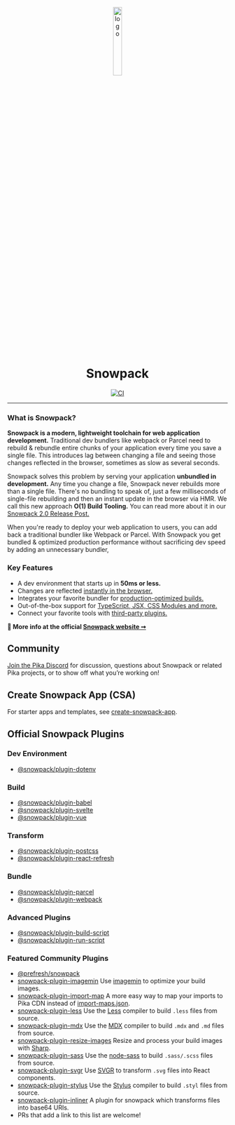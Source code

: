 <p align="center"><img src="/docs/img/logo.png" alt="logo" width="20%" /></p>
<h1 align="center">Snowpack</h1>
<p align="center">
  <a href="https://github.com/pikapkg/snowpack/actions">
    <img src="https://github.com/pikapkg/snowpack/workflows/CI/badge.svg?event=push" alt="CI" />
  </a>
</p>

---

### What is Snowpack?

**Snowpack is a modern, lightweight toolchain for web application development.** Traditional dev bundlers like webpack or Parcel need to rebuild & rebundle entire chunks of your application every time you save a single file. This introduces lag between changing a file and seeing those changes reflected in the browser, sometimes as slow as several seconds.

Snowpack solves this problem by serving your application **unbundled in development.** Any time you change a file, Snowpack never rebuilds more than a single file. There's no bundling to speak of, just a few milliseconds of single-file rebuilding and then an instant update in the browser via HMR. We call this new approach **O(1) Build Tooling.** You can read more about it in our [Snowpack 2.0 Release Post.](https://www.snowpack.dev/posts/2020-05-26-snowpack-2-0-release/)

When you're ready to deploy your web application to users, you can add back a traditional bundler like Webpack or Parcel. With Snowpack you get bundled & optimized production performance without sacrificing dev speed by adding an unnecessary bundler,

### Key Features

- A dev environment that starts up in **50ms or less.**
- Changes are reflected [instantly in the browser.](https://www.snowpack.dev/posts/2020-05-26-snowpack-2-0-release/#hot-module-replacement)
- Integrates your favorite bundler for [production-optimized builds.](https://www.snowpack.dev/posts/2020-05-26-snowpack-2-0-release/#snowpack-build)
- Out-of-the-box support for [TypeScript, JSX, CSS Modules and more.](https://www.snowpack.dev/posts/2020-05-26-snowpack-2-0-release/#features)
- Connect your favorite tools with [third-party plugins.](https://www.snowpack.dev/posts/2020-05-26-snowpack-2-0-release/#build-plugins)

**💁 More info at the official [Snowpack website ➞](https://snowpack.dev)**

## Community

[Join the Pika Discord](https://discord.gg/rS8SnRk) for discussion, questions about Snowpack or related Pika projects, or to show off what you’re working on!

## Create Snowpack App (CSA)

For starter apps and templates, see [create-snowpack-app](./packages/create-snowpack-app).

## Official Snowpack Plugins

### Dev Environment

- [@snowpack/plugin-dotenv](./plugins/plugin-dotenv)

### Build

- [@snowpack/plugin-babel](./plugins/plugin-babel)
- [@snowpack/plugin-svelte](./plugins/plugin-svelte)
- [@snowpack/plugin-vue](./plugins/plugin-vue)

### Transform

- [@snowpack/plugin-postcss](./plugins/plugin-postcss)
- [@snowpack/plugin-react-refresh](./plugins/plugin-react-refresh)

### Bundle

- [@snowpack/plugin-parcel](./plugins/plugin-parcel)
- [@snowpack/plugin-webpack](./plugins/plugin-webpack)

### Advanced Plugins

- [@snowpack/plugin-build-script](./plugins/plugin-build-script)
- [@snowpack/plugin-run-script](./plugins/plugin-run-script)

### Featured Community Plugins

- [@prefresh/snowpack](https://github.com/JoviDeCroock/prefresh)
- [snowpack-plugin-imagemin](https://github.com/jaredLunde/snowpack-plugin-imagemin) Use [imagemin](https://github.com/imagemin/imagemin) to optimize your build images.
- [snowpack-plugin-import-map](https://github.com/zhoukekestar/snowpack-plugin-import-map) A more easy way to map your imports to Pika CDN instead of [import-maps.json](https://github.com/WICG/import-maps).
- [snowpack-plugin-less](https://github.com/fansenze/snowpack-plugin-less) Use the [Less](https://github.com/less/less.js) compiler to build `.less` files from source.
- [snowpack-plugin-mdx](https://github.com/jaredLunde/snowpack-plugin-mdx) Use the [MDX](https://github.com/mdx-js/mdx/tree/master/packages/mdx) compiler to build `.mdx` and `.md` files from source.
- [snowpack-plugin-resize-images](https://github.com/jaredLunde/snowpack-plugin-resize-images) Resize and process your build images with [Sharp](https://sharp.pixelplumbing.com/api-constructor).
- [snowpack-plugin-sass](https://github.com/fansenze/snowpack-plugin-sass) Use the [node-sass](https://github.com/sass/node-sass) to build `.sass/.scss` files from source.
- [snowpack-plugin-svgr](https://github.com/jaredLunde/snowpack-plugin-svgr) Use [SVGR](https://github.com/gregberge/svgr) to transform `.svg` files into React components.
- [snowpack-plugin-stylus](https://github.com/fansenze/snowpack-plugin-stylus) Use the [Stylus](https://github.com/stylus/stylus) compiler to build `.styl` files from source.
- [snowpack-plugin-inliner](https://github.com/fansenze/snowpack-plugin-inliner) A plugin for snowpack which transforms files into base64 URIs.
- PRs that add a link to this list are welcome!
